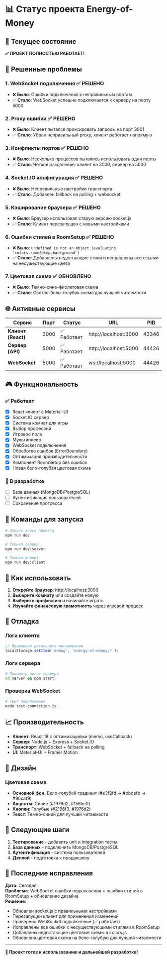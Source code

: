 # 📊 Статус проекта Energy-of-Money

## 🎯 Текущее состояние

**✅ ПРОЕКТ ПОЛНОСТЬЮ РАБОТАЕТ!**

## 🔧 Решенные проблемы

### 1. WebSocket подключения ✅ РЕШЕНО
- ❌ **Было**: Ошибки подключения к неправильным портам
- ✅ **Стало**: WebSocket успешно подключается к серверу на порту 5000

### 2. Proxy ошибки ✅ РЕШЕНО
- ❌ **Было**: Клиент пытался проксировать запросы на порт 3001
- ✅ **Стало**: Убран неправильный proxy, клиент работает напрямую

### 3. Конфликты портов ✅ РЕШЕНО
- ❌ **Было**: Несколько процессов пытались использовать одни порты
- ✅ **Стало**: Четкое разделение: клиент на 3000, сервер на 5000

### 4. Socket.IO конфигурация ✅ РЕШЕНО
- ❌ **Было**: Неправильные настройки транспорта
- ✅ **Стало**: Добавлен fallback на polling + websocket

### 5. Кэширование браузера ✅ РЕШЕНО
- ❌ **Было**: Браузер использовал старую версию socket.js
- ✅ **Стало**: Клиент перезапущен с новыми настройками

### 6. Ошибки стилей в RoomSetup ✅ РЕШЕНО
- ❌ **Было**: `undefined is not an object (evaluating 'colors.roomSetup.background')`
- ✅ **Стало**: Добавлены недостающие стили и исправлены все ссылки на несуществующие цвета

### 7. Цветовая схема ✅ ОБНОВЛЕНО
- ❌ **Было**: Темно-сине-фиолетовая схема
- ✅ **Стало**: Светло-бело-голубая схема для лучшей читаемости

## 🌐 Активные сервисы

| Сервис | Порт | Статус | URL | PID |
|--------|------|--------|-----|-----|
| **Клиент (React)** | 3000 | ✅ Работает | http://localhost:3000 | 43346 |
| **Сервер (API)** | 5000 | ✅ Работает | http://localhost:5000 | 44426 |
| **WebSocket** | 5000 | ✅ Работает | ws://localhost:5000 | 44426 |

## 🎮 Функциональность

### ✅ Работает
- [x] React клиент с Material-UI
- [x] Socket.IO сервер
- [x] Система комнат для игры
- [x] Выбор профессий
- [x] Игровое поле
- [x] Мультиплеер
- [x] WebSocket подключения
- [x] Обработка ошибок (ErrorBoundary)
- [x] Оптимизация производительности
- [x] Компонент RoomSetup без ошибок
- [x] Новая бело-голубая цветовая схема

### 🔄 В разработке
- [ ] База данных (MongoDB/PostgreSQL)
- [ ] Аутентификация пользователей
- [ ] Сохранение прогресса

## 🚀 Команды для запуска

```bash
# Запуск всего проекта
npm run dev

# Только сервер
npm run dev:server

# Только клиент
npm run dev:client
```

## 📱 Как использовать

1. **Откройте браузер**: http://localhost:3000
2. **Выберите комнату** или создайте новую
3. **Выберите профессию** и начинайте играть
4. **Изучайте финансовую грамотность** через игровой процесс

## 🐛 Отладка

### Логи клиента
```javascript
// Включение детального логирования
localStorage.setItem('debug', 'energy-of-money:*');
```

### Логи сервера
```bash
# Просмотр логов сервера
cd server && npm start
```

### Проверка WebSocket
```bash
# Тест подключения
node test-connection.js
```

## 📈 Производительность

- **Клиент**: React 18 с оптимизациями (memo, useCallback)
- **Сервер**: Node.js + Express + Socket.IO
- **Транспорт**: WebSocket + fallback на polling
- **UI**: Material-UI + Framer Motion

## 🎨 Дизайн

### Цветовая схема
- **Основной фон**: Бело-голубой градиент (#e3f2fd → #bbdefb → #90caf9)
- **Акценты**: Синие (#1976d2, #1565c0)
- **Кнопки**: Голубые (#2196f3, #1976d2)
- **Текст**: Темно-синий для лучшей читаемости

## 🔮 Следующие шаги

1. **Тестирование** - добавить unit и integration тесты
2. **База данных** - подключить MongoDB/PostgreSQL
3. **Аутентификация** - система пользователей
4. **Деплой** - подготовка к продакшену

## 🎯 Последние исправления

**Дата**: Сегодня  
**Проблема**: WebSocket ошибки подключения + ошибки стилей в RoomSetup + обновление дизайна  
**Решение**: 
- Обновлен socket.js с правильными настройками
- Перезапущен клиент для применения изменений
- Проверено WebSocket подключение (✅ работает)
- Исправлены все ошибки с несуществующими стилями в RoomSetup
- Добавлены недостающие цветовые схемы в colors.js
- Обновлена цветовая схема на бело-голубую для лучшей читаемости

---

**🎉 Проект готов к использованию и дальнейшей разработке!**
